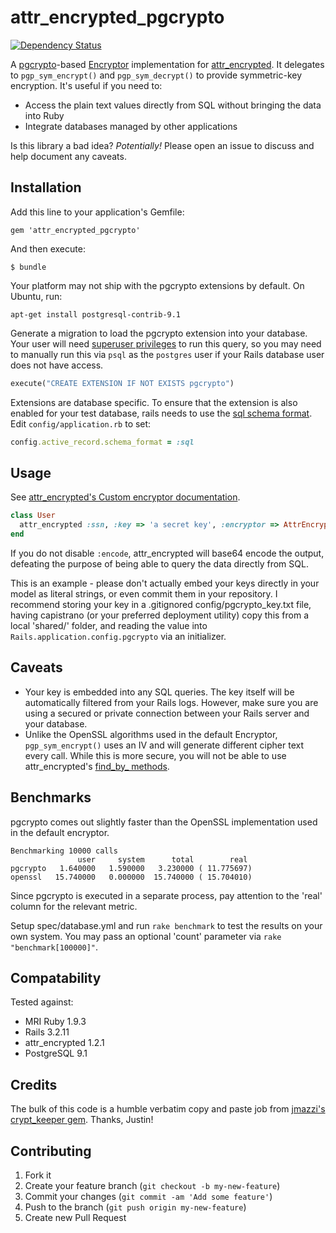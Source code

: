 # attr_encrypted_pgcrypto

[![Dependency Status](https://gemnasium.com/gabetax/attr_encrypted_pgcrypto.png)](https://gemnasium.com/gabetax/attr_encrypted_pgcrypto)

A [pgcrypto](http://www.postgresql.org/docs/9.1/static/pgcrypto.html)-based [Encryptor](https://github.com/shuber/encryptor) implementation for [attr_encrypted](https://github.com/shuber/attr_encrypted). It delegates to `pgp_sym_encrypt()` and `pgp_sym_decrypt()` to provide symmetric-key encryption. It's useful if you need to:

- Access the plain text values directly from SQL without bringing the data into Ruby
- Integrate databases managed by other applications

Is this library a bad idea? _Potentially!_ Please open an issue to discuss and help document any caveats.

## Installation

Add this line to your application's Gemfile:

    gem 'attr_encrypted_pgcrypto'

And then execute:

    $ bundle

Your platform may not ship with the pgcrypto extensions by default. On Ubuntu, run:

`apt-get install postgresql-contrib-9.1`

Generate a migration to load the pgcrypto extension into your database. Your user will need [superuser privileges](http://www.postgresql.org/docs/9.1/static/sql-createextension.html) to run this query, so you may need to manually run this via `psql` as the `postgres` user if your Rails database user does not have access.

```ruby
execute("CREATE EXTENSION IF NOT EXISTS pgcrypto")
```

Extensions are database specific. To ensure that the extension is also enabled for your test database, rails needs to use the [sql schema format](http://api.rubyonrails.org/classes/ActiveRecord/Base.html#method-c-schema_format). Edit `config/application.rb` to set:

```ruby
config.active_record.schema_format = :sql
```

## Usage

See [attr_encrypted's Custom encryptor documentation](https://github.com/shuber/attr_encrypted#custom-encryptor).

```ruby
class User
  attr_encrypted :ssn, :key => 'a secret key', :encryptor => AttrEncryptedPgcrypto::Encryptor, :encode => false
end
```

If you do not disable `:encode`, attr_encrypted will base64 encode the output, defeating the purpose of being able to query the data directly from SQL.

This is an example - please don't actually embed your keys directly in your model as literal strings, or even commit them in your repository. I recommend storing your key in a .gitignored config/pgcrypto_key.txt file, having capistrano (or your preferred deployment utility) copy this from a local 'shared/' folder, and reading the value into `Rails.application.config.pgcrypto` via an initializer.

## Caveats

- Your key is embedded into any SQL queries. The key itself will be automatically filtered from your Rails logs. However, make sure you are using a secured or private connection between your Rails server and your database.
- Unlike the OpenSSL algorithms used in the default Encryptor, `pgp_sym_encrypt()` uses an IV and will generate different cipher text every call. While this is more secure, you will not be able to use attr_encrypted's [find_by_ methods](https://github.com/shuber/attr_encrypted#dynamic-find_by_-and-scoped_by_-methods).

## Benchmarks

pgcrypto comes out slightly faster than the OpenSSL implementation used in the default encryptor.

```
Benchmarking 10000 calls
               user     system      total        real
pgcrypto   1.640000   1.590000   3.230000 ( 11.775697)
openssl   15.740000   0.000000  15.740000 ( 15.704010)
```

Since pgcrypto is executed in a separate process, pay attention to the 'real' column for the relevant metric.

Setup spec/database.yml and run `rake benchmark` to test the results on your own system. You may pass an optional 'count' parameter via `rake "benchmark[100000]"`.

## Compatability

Tested against:

- MRI Ruby 1.9.3
- Rails 3.2.11
- attr_encrypted 1.2.1
- PostgreSQL 9.1

## Credits

The bulk of this code is a humble verbatim copy and paste job from [jmazzi's crypt_keeper gem](https://github.com/jmazzi/crypt_keeper). Thanks, Justin!

## Contributing

1. Fork it
2. Create your feature branch (`git checkout -b my-new-feature`)
3. Commit your changes (`git commit -am 'Add some feature'`)
4. Push to the branch (`git push origin my-new-feature`)
5. Create new Pull Request
